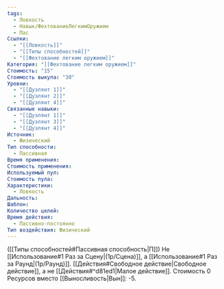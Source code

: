 ```yaml
---
tags:
  - Ловкость
  - Навык/ФехтованиеЛегкимОружием
  - Пас
Ссылки:
  - "[[Ловкость]]"
  - "[[Типы способностей]]"
  - "[[Фехтование легким оружием]]"
Категория: "[[Фехтование легким оружием]]"
Стоимость: "15"
Стоимость выкупа: "30"
Уровни:
  - "[[Дуэлянт 1]]"
  - "[[Дуэлянт 2]]"
  - "[[Дуэлянт 4]]"
Связанные навыки:
  - "[[Дуэлянт 1]]"
  - "[[Дуэлянт 3]]"
  - "[[Дуэлянт 4]]"
Источник:
  - Физический
Тип способности:
  - Пассивная
Время применения: 
Стоимость применения: 
Используемый пул: 
Стоимость пула: 
Характеристики:
  - Ловкость
Дальность: 
Шаблон: 
Количество целей: 
Время действия:
  - Пассивно-постоянно
Тип воздействия: Физический
---
```

([[Типы способностей#Пассивная способность|П]]) Не [[Использование#1 Раз за Сцену|(1р/Сцена)]], а [[Использование#1 Раз за Раунд|(1р/Раунд)]].
[[Действия#Свободное действие|Свободное действие]], а не [[Действия#^d81ed1|Малое действие]].
Стоимость 0 Ресурсов вместо [[Выносливость|Вын]]: -5. 

